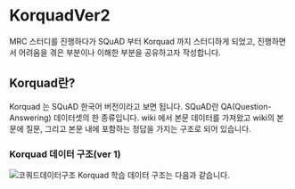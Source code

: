 # KorquadVer2
MRC 스터디를 진행하다가 SQuAD 부터 Korquad 까지 스터디하게 되었고, 진행하면서 어려움을 겪은 부분이나 이해한 부분을 공유하고자 작성합니다.

## Korquad란?
Korquad 는 SQuAD 한국어 버전이라고 보면 됩니다.
SQuAD란 QA(Question-Answering) 데이터셋의 한 종류입니다.
wiki 에서 본문 데이터를 가져왔고 wiki의 본문에 질문, 그리고 본문 내에 포함하는 정답을 가지는 구조로 되어 있습니다. 
### Korquad 데이터 구조(ver 1)
![코쿼드데이터구조](https://user-images.githubusercontent.com/45644085/144961669-625e5302-4609-40ef-8e1e-071b90eaca10.JPG)
Korquad 학습 데이터 구조는 다음과 같습니다.


